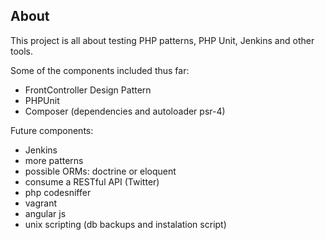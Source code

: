 ## About
This project is all about testing PHP patterns, PHP Unit, Jenkins and other tools.

Some of the components included thus far:
- FrontController Design Pattern
- PHPUnit 
- Composer (dependencies and autoloader psr-4)

Future components:
- Jenkins
- more patterns
- possible ORMs: doctrine or eloquent
- consume a RESTful API (Twitter)
- php codesniffer
- vagrant
- angular js
- unix scripting (db backups and instalation script)

